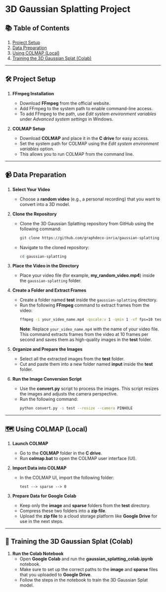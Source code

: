 # 3D Gaussian Splatting Project

## 📚 Table of Contents
1. [Project Setup](#project-setup)
2. [Data Preparation](#data-preparation)
3. [Using COLMAP (Local)](#using-colmap-local)
4. [Training the 3D Gaussian Splat (Colab)](#training-the-3d-gaussian-splat-colab)

---

## 🛠️ Project Setup
1. **FFmpeg Installation**  
   - Download **FFmpeg** from the official website.  
   - Add FFmpeg to the system path to enable command-line access.  
   - To add FFmpeg to the path, use *Edit system environment variables* under *Advanced system settings* in Windows.  

2. **COLMAP Setup**  
   - Download **COLMAP** and place it in the **C drive** for easy access.  
   - Set the system path for COLMAP using the *Edit system environment variables* option.  
   - This allows you to run COLMAP from the command line.  

---

## 📹 Data Preparation
1. **Select Your Video**  
   - Choose a **random video** (e.g., a personal recording) that you want to convert into a 3D model.  

2. **Clone the Repository**  
   - Clone the 3D Gaussian Splatting repository from GitHub using the following command:  
     ```bash
     git clone https://github.com/graphdeco-inria/gaussian-splatting --recursive
     ```
   - Navigate to the cloned repository:  
     ```bash
     cd gaussian-splatting
     ```

3. **Place the Video in the Directory**  
   - Place your video file (for example, **my_random_video.mp4**) inside the `gaussian-splatting` folder.  

4. **Create a Folder and Extract Frames**  
   - Create a folder named **test** inside the `gaussian-splatting` directory.  
   - Run the following **FFmpeg** command to extract frames from the video:  
     ```bash
     ffmpeg -i your_video_name.mp4 -qscale:v 1 -qmin 1 -vf fps=10 test/%04d.jpg
     ```
     **Note**: Replace `your_video_name.mp4` with the name of your video file. This command extracts frames from the video at 10 frames per second and saves them as high-quality images in the **test** folder.  

5. **Organize and Prepare the Images**  
   - Select all the extracted images from the **test** folder.  
   - Cut and paste them into a new folder named **input** inside the **test** folder.  

6. **Run the Image Conversion Script**  
   - Use the **convert.py** script to process the images. This script resizes the images and adjusts the camera perspective.  
   - Run the following command:  
     ```bash
     python convert.py -s test --resize --camera PINHOLE
     ```

---

## 🗺️ Using COLMAP (Local)
1. **Launch COLMAP**  
   - Go to the **COLMAP** folder in the **C drive**.  
   - Run **colmap.bat** to open the COLMAP user interface (UI).  

2. **Import Data into COLMAP**  
   - In the COLMAP UI, import the following folder:  
     ```
     test --> sparse --> 0
     ```

3. **Prepare Data for Google Colab**  
   - Keep only the **image** and **sparse** folders from the **test** directory.  
   - Compress these two folders into a **zip file**.  
   - Upload the **zip file** to a cloud storage platform like **Google Drive** for use in the next steps.  

---

## 🚀 Training the 3D Gaussian Splat (Colab)
1. **Run the Colab Notebook**  
   - Open **Google Colab** and run the **gaussian_splatting_colab.ipynb** notebook.  
   - Make sure to set up the correct paths to the **image** and **sparse** files that you uploaded to **Google Drive**.  
   - Follow the steps in the notebook to train the 3D Gaussian Splat model.  
